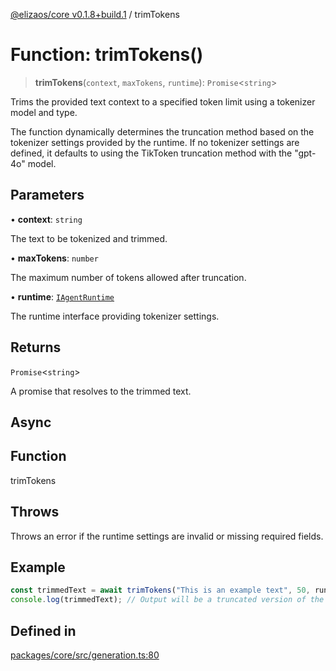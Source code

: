 [@elizaos/core v0.1.8+build.1](../index.md) / trimTokens

# Function: trimTokens()

> **trimTokens**(`context`, `maxTokens`, `runtime`): `Promise`\<`string`\>

Trims the provided text context to a specified token limit using a tokenizer model and type.

The function dynamically determines the truncation method based on the tokenizer settings
provided by the runtime. If no tokenizer settings are defined, it defaults to using the
TikToken truncation method with the "gpt-4o" model.

## Parameters

• **context**: `string`

The text to be tokenized and trimmed.

• **maxTokens**: `number`

The maximum number of tokens allowed after truncation.

• **runtime**: [`IAgentRuntime`](../interfaces/IAgentRuntime.md)

The runtime interface providing tokenizer settings.

## Returns

`Promise`\<`string`\>

A promise that resolves to the trimmed text.

## Async

## Function

trimTokens

## Throws

Throws an error if the runtime settings are invalid or missing required fields.

## Example

```ts
const trimmedText = await trimTokens("This is an example text", 50, runtime);
console.log(trimmedText); // Output will be a truncated version of the input text.
```

## Defined in

[packages/core/src/generation.ts:80](https://github.com/JoeyKhd/eliza/blob/main/packages/core/src/generation.ts#L80)

